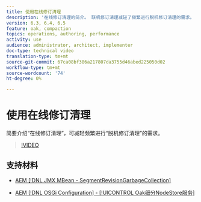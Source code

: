```yaml
---
title: 使用在线修订清理
description: '在线修订清理的简介。 联机修订清理减轻了频繁进行脱机修订清理的需求。 '
version: 6.3, 6.4, 6.5
feature: oak, compaction
topics: operations, authoring, performance
activity: use
audience: administrator, architect, implementer
doc-type: technical video
translation-type: tm+mt
source-git-commit: 67ca08bf386a217807da3755d46abed225050d02
workflow-type: tm+mt
source-wordcount: '74'
ht-degree: 0%

---
```



# 使用在线修订清理

简要介绍“在线修订清理”，可减轻频繁进行“脱机修订清理”的需求。

>[!VIDEO](https://video.tv.adobe.com/v/17004/?quality=12&learn=on)

## 支持材料

* [AEM [!DNL JMX MBean - SegmentRevisionGarbageCollection]](http://localhost:4502/system/console/jmx/org.apache.jackrabbit.oak%3Aname%3DSegment+node+store+revision+garbage+collection%2Ctype%3DSegmentRevisionGarbageCollection)

* [AEM [!DNL OSGi Configuration]  -  [!UICONTROL Oak细分NodeStore服务]](http://localhost:4502/system/console/configMgr/org.apache.jackrabbit.oak.segment.SegmentNodeStoreService)

